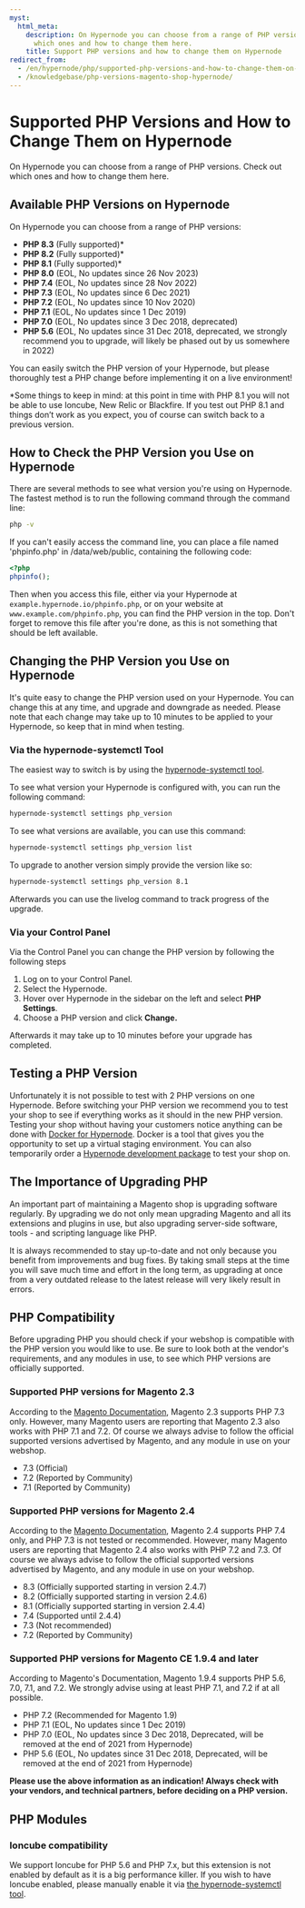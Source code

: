 ```yaml
---
myst:
  html_meta:
    description: On Hypernode you can choose from a range of PHP versions. Check out
      which ones and how to change them here.
    title: Support PHP versions and how to change them on Hypernode
redirect_from:
  - /en/hypernode/php/supported-php-versions-and-how-to-change-them-on-hypernode/
  - /knowledgebase/php-versions-magento-shop-hypernode/
---
```


<!-- source: https://support.hypernode.com/en/hypernode/php/supported-php-versions-and-how-to-change-them-on-hypernode/ -->

# Supported PHP Versions and How to Change Them on Hypernode

On Hypernode you can choose from a range of PHP versions. Check out which ones and how to change them here.

## Available PHP Versions on Hypernode

On Hypernode you can choose from a range of PHP versions:

- **PHP 8.3** (Fully supported)\*
- **PHP 8.2** (Fully supported)\*
- **PHP 8.1** (Fully supported)\*
- **PHP 8.0** (EOL, No updates since 26 Nov 2023)
- **PHP 7.4** (EOL, No updates since 28 Nov 2022)
- **PHP 7.3** (EOL, No updates since 6 Dec 2021)
- **PHP 7.2** (EOL, No updates since 10 Nov 2020)
- **PHP 7.1** (EOL, No updates since 1 Dec 2019)
- **PHP 7.0** (EOL, No updates since 3 Dec 2018, deprecated)
- **PHP 5.6** (EOL, No updates since 31 Dec 2018, deprecated, we strongly recommend you to upgrade, will likely be phased out by us somewhere in 2022)

You can easily switch the PHP version of your Hypernode, but please thoroughly test a PHP change before implementing it on a live environment!

\*Some things to keep in mind: at this point in time with PHP 8.1 you will not be able to use Ioncube, New Relic or Blackfire. If you test out PHP 8.1 and things don’t work as you expect, you of course can switch back to a previous version.

## How to Check the PHP Version you Use on Hypernode

There are several methods to see what version you're using on Hypernode. The fastest method is to run the following command through the command line:

```bash
php -v
```

If you can't easily access the command line, you can place a file named 'phpinfo.php' in /data/web/public, containing the following code:

```php
<?php
phpinfo();
```

Then when you access this file, either via your Hypernode at `example.hypernode.io/phpinfo.php`, or on your website at `www.example.com/phpinfo.php`, you can find the PHP version in the top. Don't forget to remove this file after you're done, as this is not something that should be left available.

## Changing the PHP Version you Use on Hypernode

It's quite easy to change the PHP version used on your Hypernode. You can change this at any time, and upgrade and downgrade as needed. Please note that each change may take up to 10 minutes to be applied to your Hypernode, so keep that in mind when testing.

### Via the hypernode-systemctl Tool

The easiest way to switch is by using the [hypernode-systemctl tool](../tools/how-to-use-the-hypernode-systemctl-cli-tool.md).

To see what version your Hypernode is configured with, you can run the following command:

```bash
hypernode-systemctl settings php_version
```

To see what versions are available, you can use this command:

```bash
hypernode-systemctl settings php_version list
```

To upgrade to another version simply provide the version like so:

```bash
hypernode-systemctl settings php_version 8.1
```

Afterwards you can use the livelog command to track progress of the upgrade.

### Via your Control Panel

Via the Control Panel you can change the PHP version by following the following steps

1. Log on to your Control Panel.
1. Select the Hypernode.
1. Hover over Hypernode in the sidebar on the left and select **PHP Settings**.
1. Choose a PHP version and click **Change.**

Afterwards it may take up to 10 minutes before your upgrade has completed.

## Testing a PHP Version

Unfortunately it is not possible to test with 2 PHP versions on one Hypernode. Before switching your PHP version we recommend you to test your shop to see if everything works as it should in the new PHP version. Testing your shop without having your customers notice anything can be done with [Docker for Hypernode](../../best-practices/testing/hypernode-docker.md). Docker is a tool that gives you the opportunity to set up a virtual staging environment. You can also temporarily order a [Hypernode development package](../tools/how-to-use-hypernode-development-plans.md) to test your shop on.

## The Importance of Upgrading PHP

An important part of maintaining a Magento shop is upgrading software regularly. By upgrading we do not only mean upgrading Magento and all its extensions and plugins in use, but also upgrading server-side software, tools - and scripting language like PHP.

It is always recommended to stay up-to-date and not only because you benefit from improvements and bug fixes. By taking small steps at the time you will save much time and effort in the long term, as upgrading at once from a very outdated release to the latest release will very likely result in errors.

## PHP Compatibility

Before upgrading PHP you should check if your webshop is compatible with the PHP version you would like to use. Be sure to look both at the vendor's requirements, and any modules in use, to see which PHP versions are officially supported.

### Supported PHP versions for Magento 2.3

According to the [Magento Documentation](https://devdocs.magento.com/guides/v2.3/install-gde/system-requirements.html#php), Magento 2.3 supports PHP 7.3 only. However, many Magento users are reporting that Magento 2.3 also works with PHP 7.1 and 7.2. Of course we always advise to follow the official supported versions advertised by Magento, and any module in use on your webshop.

- 7.3 (Official)
- 7.2 (Reported by Community)
- 7.1 (Reported by Community)

### Supported PHP versions for Magento 2.4

According to the [Magento Documentation](https://devdocs.magento.com/guides/v2.4/install-gde/system-requirements.html#php), Magento 2.4 supports PHP 7.4 only, and PHP 7.3 is not tested or recommended. However, many Magento users are reporting that Magento 2.4 also works with PHP 7.2 and 7.3. Of course we always advise to follow the official supported versions advertised by Magento, and any module in use on your webshop.

- 8.3 (Officially supported starting in version 2.4.7)
- 8.2 (Officially supported starting in version 2.4.6)
- 8.1 (Officially supported starting in version 2.4.4)
- 7.4 (Supported until 2.4.4)
- 7.3 (Not recommended)
- 7.2 (Reported by Community)

### Supported PHP versions for Magento CE 1.9.4 and later

According to Magento's Documentation, Magento 1.9.4 supports PHP 5.6, 7.0, 7.1, and 7.2. We strongly advise using at least PHP 7.1, and 7.2 if at all possible.

- PHP 7.2 (Recommended for Magento 1.9)
- PHP 7.1 (EOL, No updates since 1 Dec 2019)
- PHP 7.0 (EOL, No updates since 3 Dec 2018, Deprecated, will be removed at the end of 2021 from Hypernode)
- PHP 5.6 (EOL, No updates since 31 Dec 2018, Deprecated, will be removed at the end of 2021 from Hypernode)

**Please use the above information as an indication! Always check with your vendors, and technical partners, before deciding on a PHP version.**

## PHP Modules

### Ioncube compatibility

We support Ioncube for PHP 5.6 and PHP 7.x, but this extension is not enabled by default as it is a big performance killer. If you wish to have Ioncube enabled, please manually enable it via [the hypernode-systemctl tool](../tools/how-to-use-the-hypernode-systemctl-cli-tool.md).
